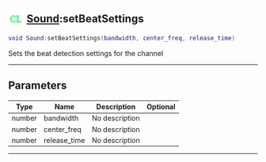 ## <img src="../../.gitbook/assets/client.png" width="32" height="32" /> [Sound](../sound/README.md):setBeatSettings

```lua
void Sound:setBeatSettings(bandwidth, center_freq, release_time)
```

Sets the beat detection settings for the channel<br>

-----------------
## Parameters

| Type   | Name | Description | Optional |
| ------ | ---- | ----------- | -------: |
| number | bandwidth | No description |  |
| number | center_freq | No description |  |
| number | release_time | No description |  |


--------